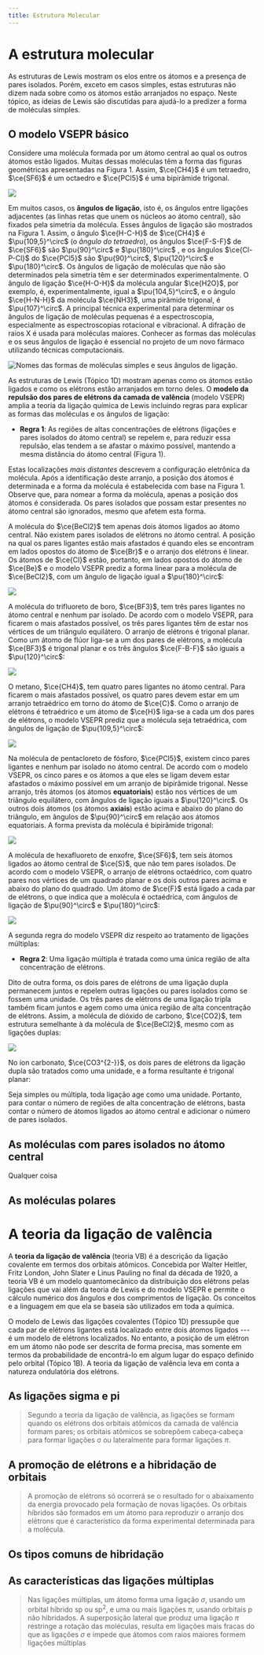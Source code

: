 ```yaml
---
title: Estrutura Molecular
---
```


# A estrutura molecular

As estruturas de Lewis mostram os elos entre os átomos e a presença de pares isolados. Porém, exceto em casos simples, estas estruturas não dizem nada sobre como os átomos estão arranjados no espaço. Neste tópico, as ideias de Lewis são discutidas para ajudá-lo a predizer a forma de moléculas simples.

## O modelo VSEPR básico

Considere uma molécula formada por um átomo central ao qual os outros átomos estão ligados. Muitas dessas moléculas têm a forma das figuras geométricas apresentadas na Figura 1. Assim, $\ce{CH4}$ é um tetraedro, $\ce{SF6}$ é um octaedro e $\ce{PCl5}$ é uma bipirâmide trigonal.

![](1F-1D.svg)

Em muitos casos, os **ângulos de ligação**, isto é, os ângulos entre ligações adjacentes (as linhas retas que unem os núcleos ao átomo central), são fixados pela simetria da molécula. Esses ângulos de ligação são mostrados na Figura 1. Assim, o ângulo $\ce{H-C-H}$ de $\ce{CH4}$ é $\pu{109,5}^\circ$ (o *ângulo do tetraedro*), os ângulos $\ce{F-S-F}$ de $\ce{SF6}$ são $\pu{90}^\circ$ e $\pu{180}^\circ$ , e os ângulos $\ce{Cl-P-Cl}$ do $\ce{PCl5}$ são $\pu{90}^\circ$, $\pu{120}^\circ$ e $\pu{180}^\circ$. Os ângulos de ligação de moléculas que não são determinados pela simetria têm e ser determinados experimentalmente. O ângulo de ligação $\ce{H-O-H}$ da molécula angular $\ce{H2O}$, por exemplo, é, experimentalmente, igual a $\pu{104,5}^\circ$, e o ângulo $\ce{H-N-H}$ da molécula $\ce{NH3}$, uma pirâmide trigonal, é $\pu{107}^\circ$. A principal técnica experimental para determinar os ângulos de ligação de moléculas pequenas é a espectroscopia, especialmente as espectroscopias rotacional e vibracional. A difração de raios X é usada para moléculas maiores. Conhecer as formas das moléculas e os seus ângulos de ligação é essencial no projeto de um novo fármaco utilizando técnicas computacionais.

![Nomes das formas de moléculas simples e seus ângulos de ligação.](1F-2D.svg)

As estruturas de Lewis (Tópico 1D) mostram apenas como os átomos estão ligados e como os elétrons estão arranjados em torno deles. O **modelo da repulsão dos pares de elétrons da camada de valência** (modelo VSEPR) amplia a teoria da ligação química de Lewis incluindo regras para explicar as formas das moléculas e os ângulos de ligação:

- **Regra 1**: As regiões de altas concentrações de elétrons (ligações e pares isolados do átomo central) se repelem e, para reduzir essa repulsão, elas tendem a se afastar o máximo possível, mantendo a mesma distância do átomo central (Figura 1).

Estas localizações *mais distantes* descrevem a configuração eletrônica da molécula. Após a identificação deste arranjo, a posição dos átomos é determinada e a forma da molécula é estabelecida com base na Figura 1. Observe que, para nomear a forma da molécula, apenas a posição dos átomos é considerada. Os pares isolados que possam estar presentes no átomo central são ignorados, mesmo que afetem esta forma.

A molécula do $\ce{BeCl2}$ tem apenas dois átomos ligados ao átomo central. Não existem pares isolados de elétrons no átomo central. A posição na qual os pares ligantes estão mais afastados é quando eles se encontram em lados opostos do átomo de $\ce{Br}$ e o arranjo dos elétrons é linear. Os átomos de $\ce{Cl}$ estão, portanto, em lados opostos do átomo de $\ce{Be}$ e o modelo VSEPR prediz a forma linear para a molécula de $\ce{BeCl2}$, com um ângulo de ligação igual a $\pu{180}^\circ$:

![](1F-3D.svg)

A molécula do trifluoreto de boro, $\ce{BF3}$, tem três pares ligantes no átomo central e nenhum par isolado. De acordo com o modelo VSEPR, para ficarem o mais afastados possível, os três pares ligantes têm de estar nos vértices de um triângulo equilátero. O arranjo de elétrons é trigonal planar. Como um átomo de flúor liga-se a um dos pares de elétrons, a molécula $\ce{BF3}$ é trigonal planar e os três ângulos $\ce{F-B-F}$ são iguais a $\pu{120}^\circ$:

![](1F-4D.svg)

O metano, $\ce{CH4}$, tem quatro pares ligantes no átomo central. Para ficarem o mais afastados possível, os quatro pares devem estar em um arranjo tetraédrico em torno do átomo de $\ce{C}$. Como o arranjo de elétrons é tetraédrico e um átomo de $\ce{H}$ liga-se a cada um dos pares de elétrons, o modelo VSEPR prediz que a molécula seja tetraédrica, com ângulos de ligação de $\pu{109,5}^\circ$:

![](1F-5D.svg)

Na molécula de pentacloreto de fósforo, $\ce{PCl5}$, existem cinco pares ligantes e nenhum par isolado no átomo central. De acordo com o modelo VSEPR, os cinco pares e os átomos a que eles se ligam devem estar afastados o máximo possível em um arranjo de bipirâmide trigonal. Nesse arranjo, três átomos (os átomos **equatoriais**) estão nos vértices de um triângulo equilátero, com ângulos de ligação iguais a  $\pu{120}^\circ$. Os outros dois átomos (os átomos **axiais**) estão acima e abaixo do plano do triângulo, em ângulos de $\pu{90}^\circ$ em relação aos átomos equatoriais. A forma prevista da molécula é bipirâmide trigonal:

![](1F-6D.svg)

A molécula de hexafluoreto de enxofre, $\ce{SF6}$, tem seis átomos ligados ao átomo central de $\ce{S}$, que não tem pares isolados. De acordo com o modelo VSEPR, o arranjo de elétrons octaédrico, com quatro pares nos vértices de um quadrado planar e os dois outros pares acima e abaixo do plano do quadrado. Um átomo de $\ce{F}$ está ligado a cada par de elétrons, o que indica que a molécula é octaédrica, com ângulos de ligação de $\pu{90}^\circ$ e $\pu{180}^\circ$:

![](1F-7D.svg)

A segunda regra do modelo VSEPR diz respeito ao tratamento de ligações múltiplas:

- **Regra 2**: Uma ligação múltipla é tratada como uma única região de alta concentração de elétrons.

Dito de outra forma, os dois pares de elétrons de uma ligação dupla permanecem juntos e repelem outras ligações ou pares isolados como se fossem uma unidade. Os três pares de elétrons de uma ligação tripla também ficam juntos e agem como uma única região de alta concentração de elétrons. Assim, a molécula de dióxido de carbono, $\ce{CO2}$, tem estrutura semelhante à da molécula de $\ce{BeCl2}$, mesmo com as ligações duplas: 

![](1F-8D.svg)

No íon carbonato, $\ce{CO3^{2-}}$, os dois pares de elétrons da ligação dupla são tratados como uma unidade, e a forma resultante é trigonal planar: 

Seja simples ou múltipla, toda ligação age como uma unidade. Portanto, para contar o número de regiões de alta concentração de elétrons, basta contar o número de átomos ligados ao átomo central e adicionar o número de pares isolados.

## As moléculas com pares isolados no átomo central

Qualquer coisa

## As moléculas polares

# A teoria da ligação de valência

A **teoria da ligação de valência** (teoria VB) é a descrição da ligação covalente em termos dos orbitais atômicos. Concebida por Walter Heitler, Fritz London, John Slater e Linus Pauling no final da década de 1920, a teoria VB é um modelo quantomecânico da distribuição dos elétrons pelas ligações que vai além da teoria de Lewis e do modelo VSEPR e permite o cálculo numérico dos ângulos e dos comprimentos de ligação. Os conceitos e a linguagem em que ela se baseia são utilizados em toda a química.

O modelo de Lewis das ligações covalentes (Tópico 1D) pressupõe que cada par de elétrons ligantes está localizado entre dois átomos ligados --- é um modelo de elétrons localizados. No entanto, a posição de um elétron em um átomo não pode ser descrita de forma precisa, mas somente em termos da probabilidade de encontrá-lo em algum lugar do espaço definido pelo orbital (Tópico 1B). A teoria da ligação de valência leva em conta a natureza ondulatória dos elétrons.

## As ligações sigma e pi

> Segundo a teoria da ligação de valência, as ligações se formam quando os elétrons dos orbitais atômicos da camada de valência formam pares; os orbitais atômicos se sobrepõem cabeça‑cabeça para formar ligações σ ou lateralmente para formar ligações $\pi$.

## A promoção de elétrons e a hibridação de orbitais

> A promoção de elétrons só ocorrerá se o resultado for o abaixamento da energia provocado pela formação de novas ligações. Os orbitais híbridos são formados em um átomo para reproduzir o arranjo dos elétrons que é característico da forma experimental determinada para a molécula.

## Os tipos comuns de hibridação

## As características das ligações múltiplas

> Nas ligações múltiplas, um átomo forma uma ligação $\sigma$, usando um orbital híbrido $\mathrm{sp}$ ou $\mathrm{sp^2}$, e uma ou mais ligações $\pi$, usando orbitais $\mathrm{p}$ não hibridados. A superposição lateral que produz uma ligação $\pi$ restringe a rotação das moléculas, resulta em ligações mais fracas do que as ligações $\sigma$ e impede que átomos com raios maiores formem ligações múltiplas

